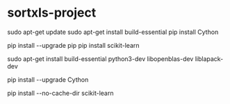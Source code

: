# sortxls-project
sudo apt-get update
sudo apt-get install build-essential
pip install Cython

pip install --upgrade pip
pip install scikit-learn

sudo apt-get install build-essential python3-dev libopenblas-dev liblapack-dev

pip install --upgrade Cython

pip install --no-cache-dir scikit-learn